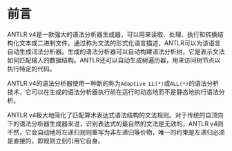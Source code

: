 # 前言

ANTLR v4是一款强大的语法分析器生成器，可以用来读取、处理、执行和转换结构化文本或二进制文件。通过称为文法的形式化语言描述，ANTLR可以为该语言自动生成词法分析器。生成的语法分析器可以自动构建语法分析树，它是表示文法如何匹配输入的数据结构。ANTLR还可以自动生成树遍历器，用来访问树节点以执行特定的代码。

ANTLR v4的语法分析器使用一种新的称为`Adaptive LL(*)`或`ALL(*)`的语法分析技术，它可以在生成的语法分析器执行前在运行时动态地而不是静态地执行语法分析。

ANTLR v4极大地简化了匹配算术表达式语法结构的文法规则。对于传统的自顶向下的语法分析器生成器来说，识别表达式的最自然的文法是无效的，ANTLR v4则不然，它会自动地将左递归规则重写为非左递归等价物，唯一的约束是左递归必须是直接的，即规则立刻引用它自身。
